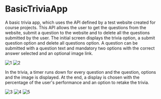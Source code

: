 # BasicTriviaApp

A basic trivia app, which uses the API defined by a test website created for course projects. This API allows the user to get the questions from the website, submit a question to the website and to delete all the questions submitted by the user.
The initial screen displays the trivia option, a submit question option and delete all questions option. A question can be submitted with a question text and mandatory two options with the correct answer selected and an optional image link. 

![1](https://cloud.githubusercontent.com/assets/8630568/13483851/4f64e366-e0c6-11e5-9ce3-78583914597d.PNG)
 ![2](https://cloud.githubusercontent.com/assets/8630568/13483853/4f6e34f2-e0c6-11e5-8bc7-835048132ee0.PNG)

In the trivia, a timer runs down for every question and the question, options and the image is displayed. At the end, a display is chosen with the percentage of the user's performance and an option to retake the trivia.

![3](https://cloud.githubusercontent.com/assets/8630568/13483852/4f6dff00-e0c6-11e5-9f7e-5f1b3c03db72.PNG)
 ![4](https://cloud.githubusercontent.com/assets/8630568/13483854/4f6f24d4-e0c6-11e5-9964-bfcbb187824b.PNG)
 ![5](https://cloud.githubusercontent.com/assets/8630568/13483855/4f727ce2-e0c6-11e5-8e3b-45ea6f42bf1c.PNG)
